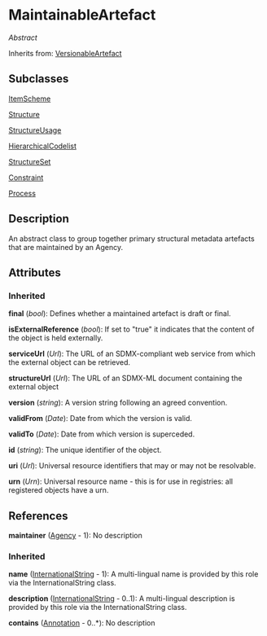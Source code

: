 
# MaintainableArtefact

*Abstract*

Inherits from: [VersionableArtefact](VersionableArtefact.md)

## Subclasses

[ItemScheme](ItemScheme.md)

[Structure](Structure.md)

[StructureUsage](StructureUsage.md)

[HierarchicalCodelist](../Codelist/HierarchicalCodelist.md)

[StructureSet](../Mapping/StructureSet.md)

[Constraint](../Registry/Constraint.md)

[Process](../Process/Process.md)



## Description

An abstract class to group together primary structural metadata artefacts that are maintained by an Agency.


## Attributes

### Inherited

**final** (*bool*): Defines whether a maintained artefact is draft or final.

**isExternalReference** (*bool*): If set to "true" it indicates that the content of the object is held externally.

**serviceUrl** (*Url*): The URL of an SDMX-compliant web service from which the external object can be retrieved.

**structureUrl** (*Url*): The URL of an SDMX-ML document containing the external object

**version** (*string*): A version string following an agreed convention.

**validFrom** (*Date*): Date from which the version is valid.

**validTo** (*Date*): Date from which version is superceded.

**id** (*string*): The unique identifier of the object.

**uri** (*Url*): Universal resource identifiers that may or may not be resolvable.

**urn** (*Urn*): Universal resource name - this is for use in registries: all registered objects have a urn.



## References

**maintainer** ([Agency](Agency.md) - 1): No description

### Inherited

**name** ([InternationalString](InternationalString.md) - 1): A multi-lingual name is provided by this role via the InternationalString class.

**description** ([InternationalString](InternationalString.md) - 0..1): A multi-lingual description is provided by this role via the InternationalString class.

**contains** ([Annotation](Annotation.md) - 0..*): No description




